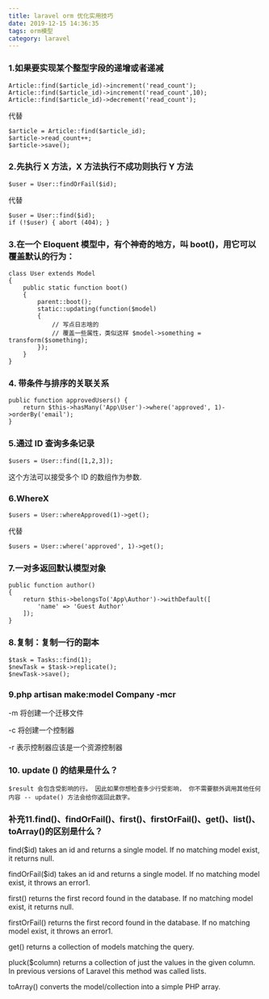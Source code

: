 ```yaml
---
title: laravel orm 优化实用技巧
date: 2019-12-15 14:36:35
tags: orm模型
category: laravel 
---
```

### 1.如果要实现某个整型字段的递增或者递减

```
Article::find($article_id)->increment('read_count');
Article::find($article_id)->increment('read_count',10);
Article::find($article_id)->decrement('read_count');
```
代替
```
$article = Article::find($article_id);
$article->read_count++;
$article->save();
```

### 2.先执行 X 方法，X 方法执行不成功则执行 Y 方法

```
$user = User::findOrFail($id);
```
代替
```
$user = User::find($id);
if (!$user) { abort (404); }
```

### 3.在一个 Eloquent 模型中，有个神奇的地方，叫 boot()，用它可以覆盖默认的行为：
```
class User extends Model
{
    public static function boot()
    {
        parent::boot();
        static::updating(function($model)
        {
            // 写点日志啥的
            // 覆盖一些属性，类似这样 $model->something = transform($something);
        });
    }
}
```

### 4. 带条件与排序的关联关系
```
public function approvedUsers() {
    return $this->hasMany('App\User')->where('approved', 1)->orderBy('email');
}
```

### 5.通过 ID 查询多条记录
```
$users = User::find([1,2,3]);
```

这个方法可以接受多个 ID 的数组作为参数.

### 6.WhereX
```
$users = User::whereApproved(1)->get();
```
代替
```
$users = User::where('approved', 1)->get();
```

### 7.一对多返回默认模型对象
```
public function author()
{
    return $this->belongsTo('App\Author')->withDefault([
        'name' => 'Guest Author'
    ]);
}
```
### 8.复制：复制一行的副本
```
$task = Tasks::find(1);
$newTask = $task->replicate();
$newTask->save();
```


### 9.php artisan make:model Company -mcr

-m 将创建一个迁移文件

-c 将创建一个控制器

-r 表示控制器应该是一个资源控制器

### 10. update () 的结果是什么？
```
$result 会包含受影响的行。 因此如果你想检查多少行受影响， 你不需要额外调用其他任何内容 -- update() 方法会给你返回此数字。

```
### 补充11.find()、findOrFail()、first()、firstOrFail()、get()、list()、toArray()的区别是什么？

find($id) takes an id and returns a single model. If no matching model exist, it returns null.

findOrFail($id) takes an id and returns a single model. If no matching model exist, it throws an error1.

first() returns the first record found in the database. If no matching model exist, it returns null.

firstOrFail() returns the first record found in the database. If no matching model exist, it throws an error1.

get() returns a collection of models matching the query.

pluck($column) returns a collection of just the values in the given column. In previous versions of Laravel this method was called lists.

toArray() converts the model/collection into a simple PHP array.